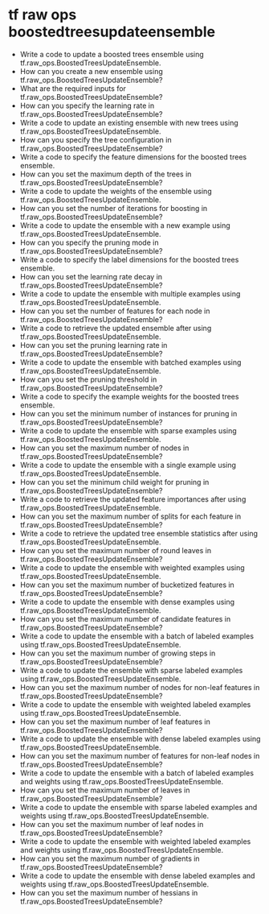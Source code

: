 # tf raw ops boostedtreesupdateensemble

- Write a code to update a boosted trees ensemble using tf.raw_ops.BoostedTreesUpdateEnsemble.
- How can you create a new ensemble using tf.raw_ops.BoostedTreesUpdateEnsemble?
- What are the required inputs for tf.raw_ops.BoostedTreesUpdateEnsemble?
- How can you specify the learning rate in tf.raw_ops.BoostedTreesUpdateEnsemble?
- Write a code to update an existing ensemble with new trees using tf.raw_ops.BoostedTreesUpdateEnsemble.
- How can you specify the tree configuration in tf.raw_ops.BoostedTreesUpdateEnsemble?
- Write a code to specify the feature dimensions for the boosted trees ensemble.
- How can you set the maximum depth of the trees in tf.raw_ops.BoostedTreesUpdateEnsemble?
- Write a code to update the weights of the ensemble using tf.raw_ops.BoostedTreesUpdateEnsemble.
- How can you set the number of iterations for boosting in tf.raw_ops.BoostedTreesUpdateEnsemble?
- Write a code to update the ensemble with a new example using tf.raw_ops.BoostedTreesUpdateEnsemble.
- How can you specify the pruning mode in tf.raw_ops.BoostedTreesUpdateEnsemble?
- Write a code to specify the label dimensions for the boosted trees ensemble.
- How can you set the learning rate decay in tf.raw_ops.BoostedTreesUpdateEnsemble?
- Write a code to update the ensemble with multiple examples using tf.raw_ops.BoostedTreesUpdateEnsemble.
- How can you set the number of features for each node in tf.raw_ops.BoostedTreesUpdateEnsemble?
- Write a code to retrieve the updated ensemble after using tf.raw_ops.BoostedTreesUpdateEnsemble.
- How can you set the pruning learning rate in tf.raw_ops.BoostedTreesUpdateEnsemble?
- Write a code to update the ensemble with batched examples using tf.raw_ops.BoostedTreesUpdateEnsemble.
- How can you set the pruning threshold in tf.raw_ops.BoostedTreesUpdateEnsemble?
- Write a code to specify the example weights for the boosted trees ensemble.
- How can you set the minimum number of instances for pruning in tf.raw_ops.BoostedTreesUpdateEnsemble?
- Write a code to update the ensemble with sparse examples using tf.raw_ops.BoostedTreesUpdateEnsemble.
- How can you set the maximum number of nodes in tf.raw_ops.BoostedTreesUpdateEnsemble?
- Write a code to update the ensemble with a single example using tf.raw_ops.BoostedTreesUpdateEnsemble.
- How can you set the minimum child weight for pruning in tf.raw_ops.BoostedTreesUpdateEnsemble?
- Write a code to retrieve the updated feature importances after using tf.raw_ops.BoostedTreesUpdateEnsemble.
- How can you set the maximum number of splits for each feature in tf.raw_ops.BoostedTreesUpdateEnsemble?
- Write a code to retrieve the updated tree ensemble statistics after using tf.raw_ops.BoostedTreesUpdateEnsemble.
- How can you set the maximum number of round leaves in tf.raw_ops.BoostedTreesUpdateEnsemble?
- Write a code to update the ensemble with weighted examples using tf.raw_ops.BoostedTreesUpdateEnsemble.
- How can you set the maximum number of bucketized features in tf.raw_ops.BoostedTreesUpdateEnsemble?
- Write a code to update the ensemble with dense examples using tf.raw_ops.BoostedTreesUpdateEnsemble.
- How can you set the maximum number of candidate features in tf.raw_ops.BoostedTreesUpdateEnsemble?
- Write a code to update the ensemble with a batch of labeled examples using tf.raw_ops.BoostedTreesUpdateEnsemble.
- How can you set the maximum number of growing steps in tf.raw_ops.BoostedTreesUpdateEnsemble?
- Write a code to update the ensemble with sparse labeled examples using tf.raw_ops.BoostedTreesUpdateEnsemble.
- How can you set the maximum number of nodes for non-leaf features in tf.raw_ops.BoostedTreesUpdateEnsemble?
- Write a code to update the ensemble with weighted labeled examples using tf.raw_ops.BoostedTreesUpdateEnsemble.
- How can you set the maximum number of leaf features in tf.raw_ops.BoostedTreesUpdateEnsemble?
- Write a code to update the ensemble with dense labeled examples using tf.raw_ops.BoostedTreesUpdateEnsemble.
- How can you set the maximum number of features for non-leaf nodes in tf.raw_ops.BoostedTreesUpdateEnsemble?
- Write a code to update the ensemble with a batch of labeled examples and weights using tf.raw_ops.BoostedTreesUpdateEnsemble.
- How can you set the maximum number of leaves in tf.raw_ops.BoostedTreesUpdateEnsemble?
- Write a code to update the ensemble with sparse labeled examples and weights using tf.raw_ops.BoostedTreesUpdateEnsemble.
- How can you set the maximum number of leaf nodes in tf.raw_ops.BoostedTreesUpdateEnsemble?
- Write a code to update the ensemble with weighted labeled examples and weights using tf.raw_ops.BoostedTreesUpdateEnsemble.
- How can you set the maximum number of gradients in tf.raw_ops.BoostedTreesUpdateEnsemble?
- Write a code to update the ensemble with dense labeled examples and weights using tf.raw_ops.BoostedTreesUpdateEnsemble.
- How can you set the maximum number of hessians in tf.raw_ops.BoostedTreesUpdateEnsemble?